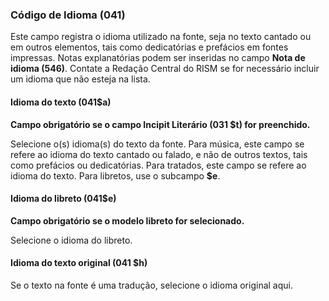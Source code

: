 ### Código de Idioma (041)

Este campo registra o idioma utilizado na fonte, seja no texto cantado ou em outros elementos, tais como dedicatórias e prefácios em fontes impressas. Notas explanatórias podem ser inseridas no campo **Nota de idioma (546)**. Contate a Redação Central do RISM se for necessário incluir um idioma que não esteja na lista.

 

#### Idioma do texto  (041$a) 

**Campo obrigatório se o campo Incipit Literário (031 $t) for preenchido.**

Selecione o(s) idioma(s) do texto da fonte. Para música, este campo se refere ao idioma do texto cantado ou falado, e não de outros textos, tais como prefácios ou dedicatórias. Para tratados, este campo se refere ao idioma do texto. Para libretos, use o subcampo **$e**.

####   

#### Idioma do libreto (041$e) 

**Campo obrigatório se o modelo libreto for selecionado.**

Selecione o idioma do libreto.

 

#### Idioma do texto original (041 $h) 

Se o texto na fonte é uma tradução, selecione o idioma original aqui.